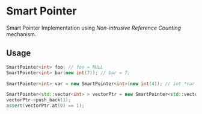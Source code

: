 # Smart Pointer

Smart Pointer Implementation using *Non-intrusive Reference Counting* mechanism.

## Usage

```cpp
SmartPointer<int> foo; // foo = NULL
SmartPointer<int> bar(new int(7)); // bar = 7;

SmartPointer<int> var = new SmartPointer<int>(new int(4)); // int *var = new int(4);

SmartPointer<std::vector<int> > vectorPtr = new SmartPointer<std::vector<int> >(new vector<int>());
vectorPtr->push_back(1);
assert(vectorPtr.at(0) == 1);
```

